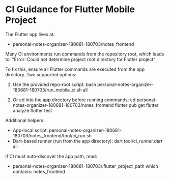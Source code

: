 # CI Guidance for Flutter Mobile Project

The Flutter app lives at:
- personal-notes-organizer-180681-180703/notes_frontend

Many CI environments run commands from the repository root, which leads to:
"Error: Could not determine project root directory for Flutter project"

To fix this, ensure all Flutter commands are executed from the app directory.
Two supported options:

1) Use the provided repo-root script:
   bash personal-notes-organizer-180681-180703/run_mobile_ci.sh all

2) Or cd into the app directory before running commands:
   cd personal-notes-organizer-180681-180703/notes_frontend
   flutter pub get
   flutter analyze
   flutter test

Additional helpers:
- App-local script: personal-notes-organizer-180681-180703/notes_frontend/tool/ci_run.sh
- Dart-based runner (run from the app directory): dart tool/ci_runner.dart all

If CI must auto-discover the app path, read:
- personal-notes-organizer-180681-180703/.flutter_project_path
which contains: notes_frontend
